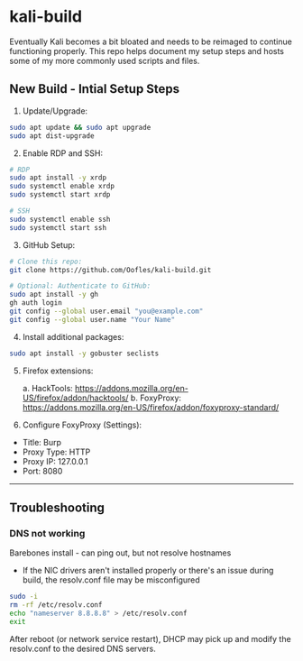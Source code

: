 # kali-build
Eventually Kali becomes a bit bloated and needs to be reimaged to continue functioning properly. This repo helps document my setup steps and hosts some of my more commonly used scripts and files.

## New Build - Intial Setup Steps
1. Update/Upgrade:
```bash
sudo apt update && sudo apt upgrade
sudo apt dist-upgrade
```

2. Enable RDP and SSH:
```bash
# RDP
sudo apt install -y xrdp
sudo systemctl enable xrdp
sudo systemctl start xrdp

# SSH
sudo systemctl enable ssh
sudo systemctl start ssh
```

3. GitHub Setup:
```bash
# Clone this repo:
git clone https://github.com/Oofles/kali-build.git

# Optional: Authenticate to GitHub:
sudo apt install -y gh
gh auth login
git config --global user.email "you@example.com"
git config --global user.name "Your Name"
```

4. Install additional packages:
```bash
sudo apt install -y gobuster seclists
```

5. Firefox extensions:

    a. HackTools: https://addons.mozilla.org/en-US/firefox/addon/hacktools/
    b. FoxyProxy: https://addons.mozilla.org/en-US/firefox/addon/foxyproxy-standard/

6. Configure FoxyProxy (Settings):
- Title: Burp
- Proxy Type: HTTP
- Proxy IP: 127.0.0.1
- Port: 8080



---

## Troubleshooting

### DNS not working
Barebones install - can ping out, but not resolve hostnames
- If the NIC drivers aren't installed properly or there's an issue during build, the resolv.conf file may be misconfigured

```bash
sudo -i
rm -rf /etc/resolv.conf
echo "nameserver 8.8.8.8" > /etc/resolv.conf
exit
```

After reboot (or network service restart), DHCP may pick up and modify the resolv.conf to the desired DNS servers.
